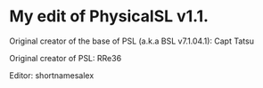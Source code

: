 # My edit of PhysicalSL v1.1.

Original creator of the base of PSL (a.k.a BSL v7.1.04.1): Capt Tatsu

Original creator of PSL: RRe36

Editor: shortnamesalex

